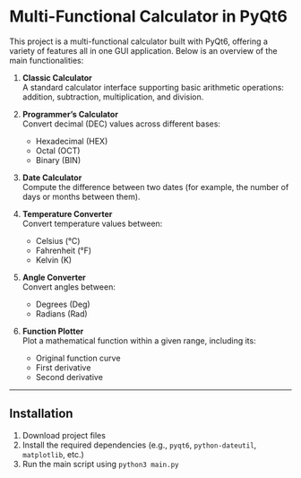 
# Multi-Functional Calculator in PyQt6

This project is a multi-functional calculator built with PyQt6, offering a variety of features all in one GUI application. Below is an overview of the main functionalities:

1. **Classic Calculator**  
   A standard calculator interface supporting basic arithmetic operations: addition, subtraction, multiplication, and division.

2. **Programmer’s Calculator**  
   Convert decimal (DEC) values across different bases:
   - Hexadecimal (HEX)  
   - Octal (OCT)  
   - Binary (BIN)

3. **Date Calculator**  
   Compute the difference between two dates (for example, the number of days or months between them).

4. **Temperature Converter**  
   Convert temperature values between:
   - Celsius (°C)  
   - Fahrenheit (°F)  
   - Kelvin (K)

5. **Angle Converter**  
   Convert angles between:
   - Degrees (Deg)  
   - Radians (Rad)

6. **Function Plotter**  
   Plot a mathematical function within a given range, including its:
   - Original function curve  
   - First derivative  
   - Second derivative 

---

## Installation

1. Download project files
2. Install the required dependencies (e.g., `pyqt6`, `python-dateutil`, `matplotlib`, etc.)
3. Run the main script using ```python3 main.py```
